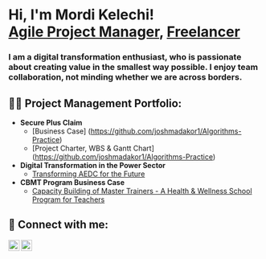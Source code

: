 <h1>Hi, I'm Mordi Kelechi! <br/><a href="https://www.linkedin.com/in/mordi-kelechi/">Agile Project Manager</a>, <a href="https://www.upwork.com/freelancers/~010b4b59c767b1e23e">Freelancer</a></h1>

<h3>I am a digital transformation enthusiast, who is passionate about creating value in the smallest way possible. I enjoy team collaboration, not minding whether we are across borders.</h3>

<h2>👨‍💻 Project Management Portfolio:</h2>

- <b>Secure Plus Claim</b>
  - [Business Case]
(https://github.com/joshmadakor1/Algorithms-Practice)
  - [Project Charter, WBS & Gantt Chart]
(https://github.com/joshmadakor1/Algorithms-Practice)
- <b>Digital Transformation in the Power Sector</b>
  - [Transforming AEDC for the Future](https://github.com/joshmadakor1/4chan-Image-Analysis-Middleware-C964) 
- <b>CBMT Program Business Case</b>
  - [Capacity Building of Master Trainers - A Health & Wellness School Program for Teachers](https://github.com/joshmadakor1/Sentinel-Lab)

<h2> 🤳 Connect with me:</h2>


[<img align="left" alt="_mordi001 | Twitter" width="22px" src="https://cdn.jsdelivr.net/npm/simple-icons@v3/icons/twitter.svg" />][twitter]
[<img align="left" alt="mordi-kelechi | LinkedIn" width="22px" src="https://cdn.jsdelivr.net/npm/simple-icons@v3/icons/linkedin.svg" />][linkedin]

[twitter]: https://x.com/_mordi001
[linkedin]: https://www.linkedin.com/in/mordi-kelechi/
